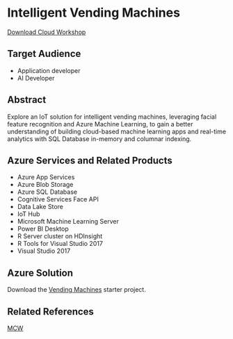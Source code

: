 # Intelligent Vending Machines

[Download Cloud Workshop](https://github.com/Microsoft/MCW-Intelligent-Vending-Machines/archive/master.zip)

## Target Audience

* Application developer
* AI Developer

## Abstract

Explore an IoT solution for intelligent vending machines, leveraging facial feature recognition and Azure Machine Learning, to gain a better understanding of building cloud-based machine learning apps and real-time analytics with SQL Database in-memory and columnar indexing.

## Azure Services and Related Products

* Azure App Services
* Azure Blob Storage
* Azure SQL Database
* Cognitive Services Face API
* Data Lake Store
* IoT Hub
* Microsoft Machine Learning Server
* Power BI Desktop
* R Server cluster on HDInsight
* R Tools for Visual Studio 2017
* Visual Studio 2017

## Azure Solution

Download the [Vending Machines](http://bit.ly/2w6t2qz) starter project.

## Related References

[MCW](https://github.com/Microsoft/MCW)
